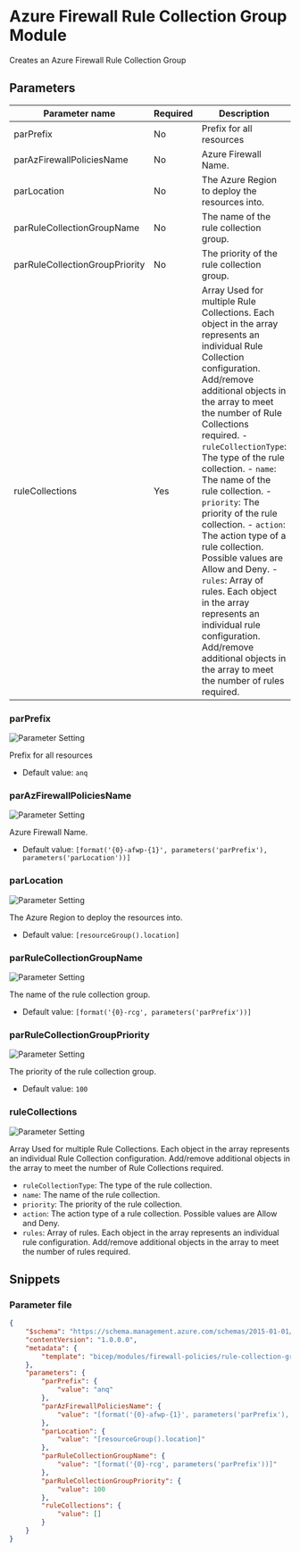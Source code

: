 # Azure Firewall Rule Collection Group Module

Creates an Azure Firewall Rule Collection Group

## Parameters

Parameter name | Required | Description
-------------- | -------- | -----------
parPrefix      | No       | Prefix for all resources
parAzFirewallPoliciesName | No       | Azure Firewall Name.
parLocation    | No       | The Azure Region to deploy the resources into.
parRuleCollectionGroupName | No       | The name of the rule collection group.
parRuleCollectionGroupPriority | No       | The priority of the rule collection group.
ruleCollections | Yes      | Array Used for multiple Rule Collections. Each object in the array represents an individual Rule Collection configuration. Add/remove additional objects in the array to meet the number of Rule Collections required. - `ruleCollectionType`: The type of the rule collection. - `name`: The name of the rule collection. - `priority`: The priority of the rule collection. - `action`: The action type of a rule collection. Possible values are Allow and Deny. - `rules`: Array of rules. Each object in the array represents an individual rule configuration. Add/remove additional objects in the array to meet the number of rules required. 

### parPrefix

![Parameter Setting](https://img.shields.io/badge/parameter-optional-green?style=flat-square)

Prefix for all resources

- Default value: `anq`

### parAzFirewallPoliciesName

![Parameter Setting](https://img.shields.io/badge/parameter-optional-green?style=flat-square)

Azure Firewall Name.

- Default value: `[format('{0}-afwp-{1}', parameters('parPrefix'), parameters('parLocation'))]`

### parLocation

![Parameter Setting](https://img.shields.io/badge/parameter-optional-green?style=flat-square)

The Azure Region to deploy the resources into.

- Default value: `[resourceGroup().location]`

### parRuleCollectionGroupName

![Parameter Setting](https://img.shields.io/badge/parameter-optional-green?style=flat-square)

The name of the rule collection group.

- Default value: `[format('{0}-rcg', parameters('parPrefix'))]`

### parRuleCollectionGroupPriority

![Parameter Setting](https://img.shields.io/badge/parameter-optional-green?style=flat-square)

The priority of the rule collection group.

- Default value: `100`

### ruleCollections

![Parameter Setting](https://img.shields.io/badge/parameter-required-orange?style=flat-square)

Array Used for multiple Rule Collections. Each object in the array represents an individual Rule Collection configuration. Add/remove additional objects in the array to meet the number of Rule Collections required.
- `ruleCollectionType`: The type of the rule collection.
- `name`: The name of the rule collection.
- `priority`: The priority of the rule collection.
- `action`: The action type of a rule collection. Possible values are Allow and Deny.
- `rules`: Array of rules. Each object in the array represents an individual rule configuration. Add/remove additional objects in the array to meet the number of rules required.


## Snippets

### Parameter file

```json
{
    "$schema": "https://schema.management.azure.com/schemas/2015-01-01/deploymentParameters.json#",
    "contentVersion": "1.0.0.0",
    "metadata": {
        "template": "bicep/modules/firewall-policies/rule-collection-groups.json"
    },
    "parameters": {
        "parPrefix": {
            "value": "anq"
        },
        "parAzFirewallPoliciesName": {
            "value": "[format('{0}-afwp-{1}', parameters('parPrefix'), parameters('parLocation'))]"
        },
        "parLocation": {
            "value": "[resourceGroup().location]"
        },
        "parRuleCollectionGroupName": {
            "value": "[format('{0}-rcg', parameters('parPrefix'))]"
        },
        "parRuleCollectionGroupPriority": {
            "value": 100
        },
        "ruleCollections": {
            "value": []
        }
    }
}
```
